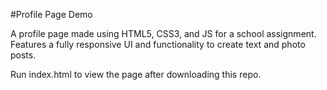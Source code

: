 #Profile Page Demo

A profile page made using HTML5, CSS3, and JS for a school assignment. Features a fully responsive UI and functionality to create text and photo posts. 

Run index.html to view the page after downloading this repo.
